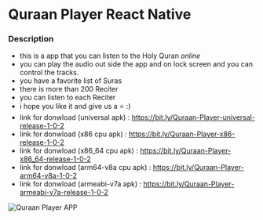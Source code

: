 # Quraan Player React Native

### Description

- this is a app that you can listen to the Holy Quran _online_
- you can play the audio out side the app and on lock screen and you can control the tracks.
- you have a favorite list of Suras
- there is more than 200 Reciter
- you can listen to each Reciter
- i hope you like it and give us a ⭐ :)
- link for donwload (universal apk) : https://bit.ly/Quraan-Player-universal-release-1-0-2
- link for donwload (x86 cpu apk) : https://bit.ly/Quraan-Player-x86-release-1-0-2
- link for donwload (x86_64 cpu apk) : https://bit.ly/Quraan-Player-x86_64-release-1-0-2
- link for donwload (arm64-v8a cpu apk) : https://bit.ly/Quraan-Player-arm64-v8a-1-0-2
- link for donwload (armeabi-v7a apk) : https://bit.ly/Quraan-Player-armeabi-v7a-release-1-0-2

![Quraan Player APP](https://scontent.fczl2-1.fna.fbcdn.net/v/t1.15752-9/s2048x2048/271715896_619635292479911_6067694429494317834_n.png?_nc_cat=102&ccb=1-5&_nc_sid=ae9488&_nc_eui2=AeFLMYhYVgfQXHErGsVfIjAwLKHTtEaUTf0sodO0RpRN_ZQereIIB7tWkK0YjpqRb5N51DrI8jTb3sCbpqpkRZ3p&_nc_ohc=3tJ2C588JqcAX944WI8&tn=X1Syd4-SG-IuDTBx&_nc_ht=scontent.fczl2-1.fna&oh=03_AVJFZu3eMVz1EEICbpBdrLFIlcKKsJ3meL4-6V0X3tzY1g&oe=6219595C)
